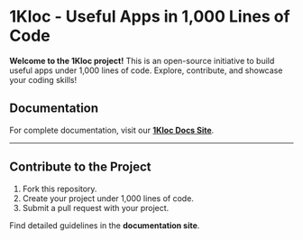 # 1Kloc - Useful Apps in 1,000 Lines of Code

**Welcome to the 1Kloc project!**
This is an open-source initiative to build useful apps under 1,000 lines of code.
Explore, contribute, and showcase your coding skills!

## Documentation

For complete documentation, visit our **[1Kloc Docs Site](http://localhost:3000)**.

---

## Contribute to the Project

1. Fork this repository.
2. Create your project under 1,000 lines of code.
3. Submit a pull request with your project.

Find detailed guidelines in the **documentation site**.

